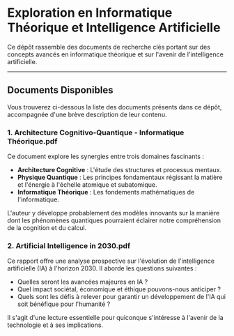 # Exploration en Informatique Théorique et Intelligence Artificielle

Ce dépôt rassemble des documents de recherche clés portant sur des concepts avancés en informatique théorique et sur l'avenir de l'intelligence artificielle.

---

## Documents Disponibles

Vous trouverez ci-dessous la liste des documents présents dans ce dépôt, accompagnée d'une brève description de leur contenu.

### 1. Architecture Cognitivo-Quantique - Informatique Théorique.pdf

Ce document explore les synergies entre trois domaines fascinants :

-   **Architecture Cognitive** : L'étude des structures et processus mentaux.
-   **Physique Quantique** : Les principes fondamentaux régissant la matière et l'énergie à l'échelle atomique et subatomique.
-   **Informatique Théorique** : Les fondements mathématiques de l'informatique.

L'auteur y développe probablement des modèles innovants sur la manière dont les phénomènes quantiques pourraient éclairer notre compréhension de la cognition et du calcul.

### 2. Artificial Intelligence in 2030.pdf

Ce rapport offre une analyse prospective sur l'évolution de l'intelligence artificielle (IA) à l'horizon 2030. Il aborde les questions suivantes :

-   Quelles seront les avancées majeures en IA ?
-   Quel impact sociétal, économique et éthique pouvons-nous anticiper ?
-   Quels sont les défis à relever pour garantir un développement de l'IA qui soit bénéfique pour l'humanité ?

Il s'agit d'une lecture essentielle pour quiconque s'intéresse à l'avenir de la technologie et à ses implications.